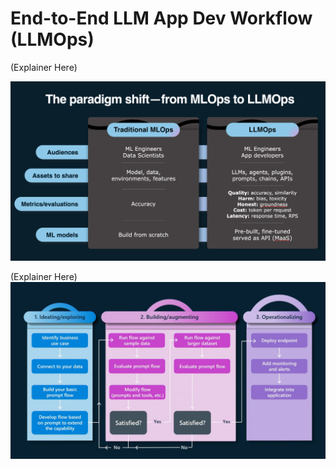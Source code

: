 # End-to-End LLM App Dev Workflow (LLMOps)


(Explainer Here)

![](../img/concepts/01-llmops-shift.png)


(Explainer Here)
![](../img/concepts/03-llm-stage-flows.png)
